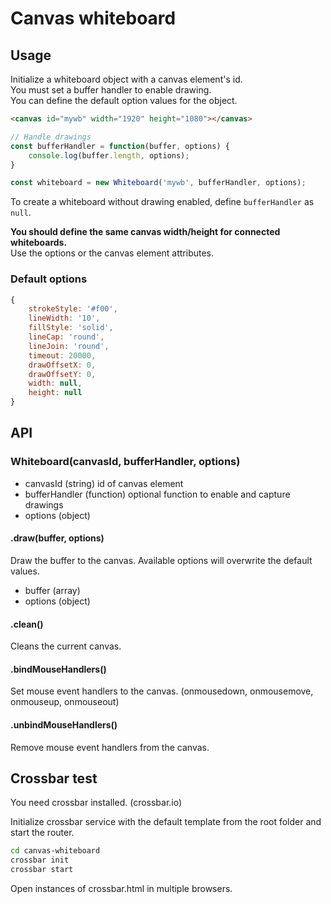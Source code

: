 # Canvas whiteboard

## Usage
Initialize a whiteboard object with a canvas element's id.  
You must set a buffer handler to enable drawing.  
You can define the default option values for the object.
```html
<canvas id="mywb" width="1920" height="1080"></canvas>
```
```javascript
// Handle drawings
const bufferHandler = function(buffer, options) {
    console.log(buffer.length, options);
}

const whiteboard = new Whiteboard('mywb', bufferHandler, options);
```

To create a whiteboard without drawing enabled, define `bufferHandler` as `null`.

**You should define the same canvas width/height for connected whiteboards.**  
Use the options or the canvas element attributes.

### Default options
```javascript
{
    strokeStyle: '#f00',
    lineWidth: '10',
    fillStyle: 'solid',
    lineCap: 'round',
    lineJoin: 'round',
    timeout: 20000,
    drawOffsetX: 0,
    drawOffsetY: 0,
    width: null,
    height: null
}
```

## API
### Whiteboard(canvasId, bufferHandler, options)
  * canvasId (string) id of canvas element
  * bufferHandler (function) optional function to enable and capture drawings
  * options (object)

#### .draw(buffer, options)
Draw the buffer to the canvas. Available options will overwrite the default values.
  * buffer (array)
  * options (object)

#### .clean()
Cleans the current canvas.

#### .bindMouseHandlers()
Set mouse event handlers to the canvas. (onmousedown, onmousemove, onmouseup, onmouseout)

#### .unbindMouseHandlers()
Remove mouse event handlers from the canvas.

## Crossbar test
You need crossbar installed. (crossbar.io)

Initialize crossbar service with the default template from the root folder and start the router.
```bash
cd canvas-whiteboard
crossbar init
crossbar start
```
Open instances of crossbar.html in multiple browsers.
